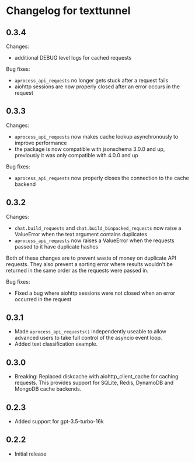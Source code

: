 # Changelog for texttunnel

## 0.3.4

Changes:

- additional DEBUG level logs for cached requests

Bug fixes:

- `aprocess_api_requests` no longer gets stuck after a request fails
- aiohttp sessions are now properly closed after an error occurs in the request

## 0.3.3

Changes:

- `aprocess_api_requests` now makes cache lookup asynchronously to improve performance
- the package is now compatible with jsonschema 3.0.0 and up, previously it was only compatible with 4.0.0 and up

Bug fixes:

- `aprocess_api_requests` now properly closes the connection to the cache backend

## 0.3.2

Changes:

- `chat.build_requests` and `chat.build_binpacked_requests` now raise a ValueError when the text argument contains duplicates
- `aprocess_api_requests` now raises a ValueError when the requests passed to it have duplicate hashes

Both of these changes are to prevent waste of money on duplicate API requests. They also prevent a sorting error where results wouldn't be returned in the same order as the requests were passed in.

Bug fixes:

- Fixed a bug where aiohttp sessions were not closed when an error occurred in the request

## 0.3.1

- Made `aprocess_api_requests()` independently useable to allow advanced users to take full control of the asyncio event loop.
- Added text classification example.

## 0.3.0

- Breaking: Replaced diskcache with aiohttp_client_cache for caching requests. This provides support for SQLite, Redis, DynamoDB and MongoDB cache backends.

## 0.2.3

- Added support for gpt-3.5-turbo-16k

## 0.2.2

- Initial release
